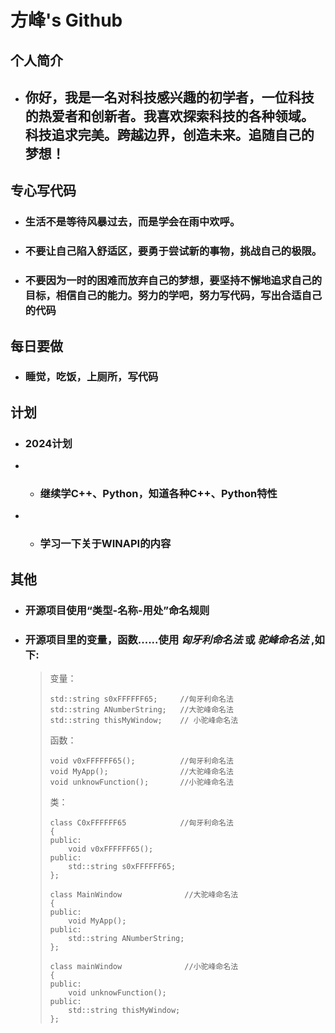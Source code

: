 # **方峰's Github**

## **个人简介**

- ## **你好，我是一名对科技感兴趣的初学者，一位科技的热爱者和创新者。我喜欢探索科技的各种领域。科技追求完美。跨越边界，创造未来。追随自己的梦想！**

## **专心写代码**

- ### **生活不是等待风暴过去，而是学会在雨中欢呼。**
- ### **不要让自己陷入舒适区，要勇于尝试新的事物，挑战自己的极限。**
- ### **不要因为一时的困难而放弃自己的梦想，要坚持不懈地追求自己的目标，相信自己的能力。努力的学吧，努力写代码，写出合适自己的代码**

## **每日要做**

- ### **睡觉，吃饭，上厕所，写代码**

## **计划**

- ### **2024计划**
- * ### **继续学C++、Python，知道各种C++、Python特性**
- * ### **学习一下关于WINAPI的内容**

## **其他**
- ### **开源项目使用“类型-名称-用处”命名规则**  
- ### **开源项目里的变量，函数......使用 *匈牙利命名法* 或 *驼峰命名法* ,如下:**
  
  > 变量：
  > 
  > ```
  > std::string s0xFFFFFF65;     //匈牙利命名法
  > std::string ANumberString;   //大驼峰命名法
  > std::string thisMyWindow;    // 小驼峰命名法
  > ```
  > 
  > 函数：
  > 
  > ```
  > void v0xFFFFFF65();          //匈牙利命名法
  > void MyApp();                //大驼峰命名法
  > void unknowFunction();       //小驼峰命名法
  > ```
  > 
  > 类：
  > 
  > ```
  > class C0xFFFFFF65            //匈牙利命名法
  > {
  > public:
  > 	void v0xFFFFFF65();
  > public:
  > 	std::string s0xFFFFFF65;
  > };
  > 
  > class MainWindow              //大驼峰命名法
  > {
  > public:
  > 	void MyApp();
  > public:
  > 	std::string ANumberString;
  > };
  >
  > class mainWindow              //小驼峰命名法
  > {
  > public:
  > 	void unknowFunction();
  > public:
  > 	std::string thisMyWindow;
  > };
  > ```



